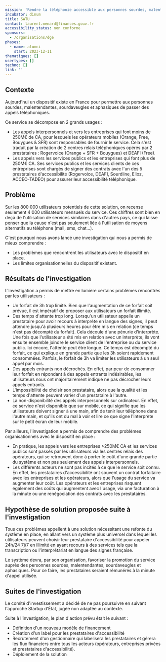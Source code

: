 ```yaml
---
mission: 'Rendre la téléphonie accessible aux personnes sourdes, malentendantes, sourdaveugles et aphasiques. '
incubator: dinum
title: SATU
contact: laurent.menard@finances.gouv.fr
accessibility_status: non conforme
sponsors:
  - /organisations/dge
phases:
  - name: alumni
    start: 2023-12-11
thematiques: []
usertypes: []
techno: []
link: ''
---
```

## Contexte

Aujourd'hui un dispositif existe en France pour permettre aux personnes sourdes, malentendantes, sourdaveugles et aphasiques de passer des appels téléphoniques.

Ce service se décompose en 2 grands usages :
- Les appels interpersonnels et vers les entreprises qui font moins de 250M€ de CA, pour lesquels les opérateurs mobiles (Orange, Free, Bouygues & SFR) sont responsables de fournir le service. Cela s'est traduit par la création de 2 centres relais téléphoniques opérés par 2 prestataires : Rogervoice (Orange + SFR + Bouygues) et DEAFI (Free).
- Les appels vers les services publics et les entreprises qui font plus de 250M€ CA. Ses services publics et les services clients de ces entreprises sont chargés de signer des contrats avec l'un des 5 prestataires d'accessibilité (Rogervoice, DEAFI, Sourdline, Elioz, ACCEO-TADEO) pour assurer leur accessibilité téléphonique.

## Problème

Sur les 800 000 utilisateurs potentiels de cette solution, on recense seulement 4 000 utilisateurs mensuels du service. Ces chiffres sont bien en deçà de l'utilisation de services similaires dans d'autres pays, ce qui laisse penser que la cause n'est pas seulement liée à l'utilisation de moyens alternatifs au téléphone (mail, sms, chat...). 

C'est pourquoi nous avons lancé une investigation qui nous a permis de mieux comprendre :
- Les problèmes que rencontrent les utilisateurs avec le dispositif en place.
- Les limites organisationnelles du dispositif existant.

## Résultats de l'investigation

L'investigation a permis de mettre en lumière certains problèmes rencontrés par les utilisateurs : 

* Un forfait de 3h trop limité. Bien que l'augmentation de ce forfait soit prévue, il est impératif de proposer aux utilisateurs un forfait illimité.
* Des temps d'attente trop long. Lorsqu'un utilisateur appelle un prestataire pour avoir recours à interprète en langue des signes, il peut attendre jusqu'à plusieurs heures pour être mis en relation (ce temps n'est pas décompté du forfait). Cela découle d'une pénurie d'interprète. Une fois que l'utilisateur a été mis en relation avec un interprète, ils vont ensuite ensemble joindre le service client de l'entreprise ou du service public. Ici encore, l'attente peut être longue. Ce temps est décompté du forfait, ce qui explique en grande partie que les 3h soient rapidement consommées. Parfois, le forfait de 3h va limiter les utilisateurs à un seul appel par mois.
* Des appels entrants non décrochés. En effet, par peur de consommer leur forfait en répondant à des appels entrants indésirables, les utilisateurs nous ont majoritairement indiqué ne pas décrocher leurs appels entrants.
* L'impossibilité de choisir son prestataire, alors que la qualité et les temps d'attente peuvent varier d'un prestataire à l'autre.
* La non-disponibilité des appels interpersonnels sur ordinateur. En effet, ce service n'est disponible que sur mobile, ce qui signifie que les utilisateurs doivent signer à une main, afin de tenir leur téléphone dans l'autre main, et qu'ils ont du mal à voir et lire ce que signe l'interprète sur le petit écran de leur mobile.


Par ailleurs, l'investigation a permis de comprendre des problèmes organisationnels avec le dispositif en place :
- En pratique, les appels vers les entreprises >250M€ CA et les services publics sont passés par les utilisateurs via les centres relais des opérateurs, qui se retrouvent donc à porter le coût d'une grande partie du système et non pas seulement des appels interpersonnels.
- Les différents acteurs ne sont pas incités à ce que le service soit connu. En effet, les prestataires d'accessibilité ont souvent un contrat forfaitaire avec les entreprises et les opérateurs, alors que l'usage du service va augmenter leur coût. Les opérateurs et les entreprises risquent également des coûts qui augmentent avec l'usage, via une facturation à la minute ou une renégociation des contrats avec les prestataires. 

## Hypothèse de solution proposée suite à l'investigation

Tous ces problèmes appellent à une solution nécessitant une refonte du système en place, en allant vers un système plus universel dans lequel les utilisateurs peuvent choisir leur prestataire d'accessibilité pour appeler 24h/24 7j/7 en illimité en ayant recours à des services tels que la transcription ou l'interprétariat en langue des signes française.

Le système devra, par son organisation, favoriser la promotion du service auprès des personnes sourdes, malentendantes, sourdaveugles et aphasiques. Pour ce faire, les prestataires seraient rémunérés à la minute d'appel utilisée.

## Suites de l'investigation

Le comité d'investissement a décidé de ne pas poursuivre en suivant l'approche Startup d'État, jugée non adaptée au contexte.  

Suite à l'investigation, le plan d'action prévu était le suivant : 
- Définition d'un nouveau modèle de financement
- Création d'un label pour les prestataires d'accessibilité
- Recrutement d'un gestionnaire qui labelisera les prestataires et gérera les flux financiers entre tous les acteurs (opérateurs, entreprises privées et prestataires d'accessibilité).
- Déploiement de la solution

